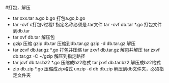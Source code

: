 #打包，解压
* tar xxx.tar a.go b.go  打包a.go,b.go
* tar -cvf c打包v过程f 指定名称必须是.tar文件
 tar -cvf db.tar *.go 打包文件到db.tar
* tar xvf  db.tar 解压包
* gzip 压缩
  gzip db.tar 压缩到db.tar.gz
  gzip -d db.tar.gz 解压
* tar zcvf db.tar.gz *.go 打包并压缩
  tar zxvf db.tar.gz 解包并解压
  tar zxvf db.tar.gz -C ~/gzip 解压到指定路径
* tar jcvf db.tar.bz2 *.go 压缩成bz2格式
  tar jxvf db.tar.bz2 解压成bz2格式
* zip db.zip *.go 压缩成zip格式
  unzip -d db db.zip 解压到db文件夹，必须指定文件夹